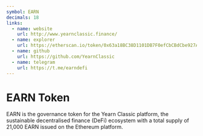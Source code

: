 ```yaml
---
symbol: EARN
decimals: 18
links:
  - name: website
    url: http://www.yearnclassic.finance/
  - name: explorer
    url: https://etherscan.io/token/0x63a18BC38D1101DB7F0efCbCBdCbe927A5879039
  - name: github
    url: https://github.com/YearnClassic
  - name: telegram
    url: https://t.me/earndefi
---
```


# EARN Token

EARN is the governance token for the Yearn Classic platform, the sustainable decentralised finance (DeFi) ecosystem with a total supply of 21,000 EARN issued on the Ethereum platform.
